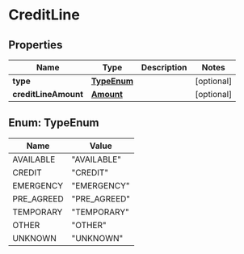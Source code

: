 
# CreditLine

## Properties
Name | Type | Description | Notes
------------ | ------------- | ------------- | -------------
**type** | [**TypeEnum**](#TypeEnum) |  |  [optional]
**creditLineAmount** | [**Amount**](Amount.md) |  |  [optional]


<a name="TypeEnum"></a>
## Enum: TypeEnum
Name | Value
---- | -----
AVAILABLE | &quot;AVAILABLE&quot;
CREDIT | &quot;CREDIT&quot;
EMERGENCY | &quot;EMERGENCY&quot;
PRE_AGREED | &quot;PRE_AGREED&quot;
TEMPORARY | &quot;TEMPORARY&quot;
OTHER | &quot;OTHER&quot;
UNKNOWN | &quot;UNKNOWN&quot;



